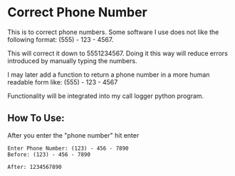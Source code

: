 # Correct Phone Number
 This is to correct phone numbers. Some software I use does not like the following format: (555) - 123 - 4567.

 This will correct it down to 5551234567. Doing it this way will reduce errors introduced by manually typing the numbers.

 I may later add a function to return a phone number in a more human readable form like: (555) - 123 -  4567

 Functionality will be integrated into my call logger python program.

## How To Use:
 
After you enter the "phone number" hit enter
```
Enter Phone Number: (123) - 456 - 7890
Before: (123) - 456 - 7890

After: 1234567890
```

